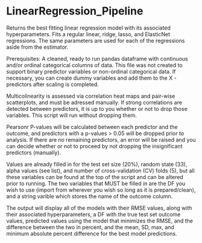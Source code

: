 # LinearRegression_Pipeline
Returns the best fitting linear regression model with its associated hyperparameters. Fits a regular linear, ridge, lasso, and ElasticNet regressions.
The same parameters are used for each of the regressions aside from the estimator.

Prerequisites: A cleaned, ready to run pandas dataframe with continuous and/or ordinal categorical columns of data. This file was not created to support binary predictor variables or non-ordinal categorical data. If necessary, you can create dummy variables and add them to the X - predictors after scaling is completed.

Multicolinearity is assessed via correlation heat maps and pair-wise scatterplots, and must be adressed manually. If strong correlations are detected between predictors, it is up to you whether or not to drop those variables. This script will run without dropping them.

Pearsonr P-values will be calculated between each predictor and the outcome, and predictors with a p-values > 0.05 will be dropped prior to analysis. If there are no remaining predictors, an error will be raised and you can decide whether or not to proceed by not dropping the insignificant predictors (manually).

Values are already filled in for the test set size (20%), random state (33), alpha values (see list), and number of cross-validation (CV) folds (5), but all these variables can be found at the top of the script and can be altered prior to running. The two variables that MUST be filled in are the DF you wish to use (import from wherever you wish so long as it is prepared/clean), and a string varible which stores the name of the outcome column.

The output will display all of the models with their RMSE values, along with their associated hyperparameters, a DF with the true test set outcome values, predicted values using the model that minimizes the RMSE, and the difference between the two in percent, and the mean, SD, max, and minimum absolute percent difference for the best model predictions.
